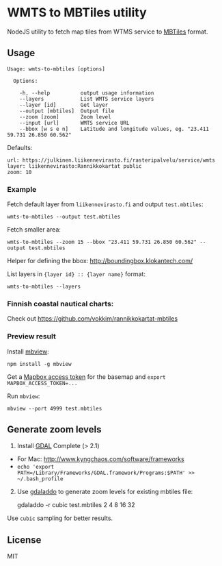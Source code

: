 
# WMTS to MBTiles utility

NodeJS utility to fetch map tiles from WTMS service to [MBTiles](https://github.com/mapbox/mbtiles-spec) format.

## Usage
```
Usage: wmts-to-mbtiles [options]

  Options:

    -h, --help          output usage information
    --layers            List WMTS service layers
    --layer [id]        Get layer
    --output [mbtiles]  Output file
    --zoom [zoom]       Zoom level
    --input [url]       WMTS service URL
    --bbox [w s e n]    Latitude and longitude values, eg. "23.411 59.731 26.850 60.562"
```

Defaults:
```
url: https://julkinen.liikennevirasto.fi/rasteripalvelu/service/wmts
layer: liikennevirasto:Rannikkokartat public
zoom: 10
```

### Example

Fetch default layer from `liikennevirasto.fi` and output `test.mbtiles`:

    wmts-to-mbtiles --output test.mbtiles

Fetch smaller area:

    wmts-to-mbtiles --zoom 15 --bbox "23.411 59.731 26.850 60.562" --output test.mbtiles

Helper for defining the bbox: http://boundingbox.klokantech.com/

List layers in `{layer id} :: {layer name}` format:

    wmts-to-mbtiles --layers

### Finnish coastal nautical charts:

Check out https://github.com/vokkim/rannikkokartat-mbtiles

### Preview result

Install [mbview](https://github.com/mapbox/mbview):

    npm install -g mbview

Get a [Mapbox access token](https://www.mapbox.com/help/create-api-access-token/) for the basemap and `export MAPBOX_ACCESS_TOKEN=...`

Run `mbview`:
  
    mbview --port 4999 test.mbtiles

## Generate zoom levels

1. Install [GDAL](http://www.gdal.org/) Complete (> 2.1)
 - For Mac: http://www.kyngchaos.com/software/frameworks
 - `echo 'export PATH=/Library/Frameworks/GDAL.framework/Programs:$PATH' >> ~/.bash_profile`

2. Use [gdaladdo](http://www.gdal.org/gdaladdo.html) to generate zoom levels for existing mbtiles file:
    
    gdaladdo -r cubic test.mbtiles 2 4 8 16 32

Use `cubic` sampling for better results.

## License

MIT
